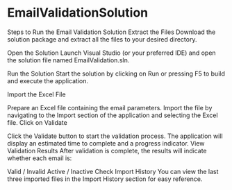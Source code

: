 # EmailValidationSolution

Steps to Run the Email Validation Solution
Extract the Files
Download the solution package and extract all the files to your desired directory.

Open the Solution
Launch Visual Studio (or your preferred IDE) and open the solution file named EmailValidation.sln.

Run the Solution
Start the solution by clicking on Run or pressing F5 to build and execute the application.

Import the Excel File

Prepare an Excel file containing the email parameters.
Import the file by navigating to the Import section of the application and selecting the Excel file.
Click on Validate

Click the Validate button to start the validation process.
The application will display an estimated time to complete and a progress indicator.
View Validation Results
After validation is complete, the results will indicate whether each email is:

Valid / Invalid
Active / Inactive
Check Import History
You can view the last three imported files in the Import History section for easy reference.
